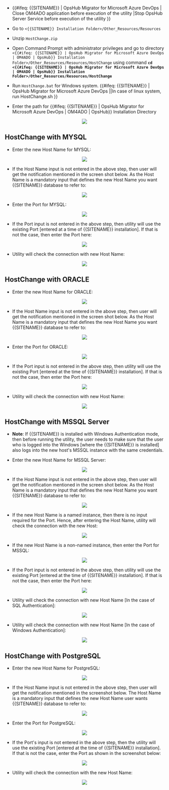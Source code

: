 * {{#ifeq: {{SITENAME}} | OpsHub Migrator for Microsoft Azure DevOps | Close OM4ADO application before execution of the utility |Stop OpsHub Server Service before execution of the utility  }}
* Go to `<{{SITENAME}} Installation Folder>/Other_Resources/Resources` 
* Unzip `HostChange.zip` 
* Open Command Prompt with administrator privileges and go to directory `<{{#ifeq: {{SITENAME}} | OpsHub Migrator for Microsoft Azure DevOps | OM4ADO | OpsHub}} Installation Folder>/Other_Resources/Resources/HostChange` using command  **`cd <{{#ifeq: {{SITENAME}} | OpsHub Migrator for Microsoft Azure DevOps | OM4ADO | OpsHub}} Installation Folder>/Other_Resources/Resources/HostChange`**
* Run `HostChange.bat` for Windows system. {{#ifeq: {{SITENAME}} | OpsHub Migrator for Microsoft Azure DevOps ||In case of linux system, run HostChange.sh }}

* Enter the path for {{#ifeq: {{SITENAME}} | OpsHub Migrator for Microsoft Azure DevOps | OM4ADO | OpsHub}} Installation Directory

<p align="center">
  <img src="../assets/initial.PNG">
</p>

## HostChange with MYSQL

* Enter the new Host Name for MYSQL: 

<p align="center">
  <img src="../assets/mysql1.PNG">
</p>

* If the Host Name input is not entered in the above step, then user will get the notification mentioned in the screen shot below. As the Host Name is a mandatory input that defines the new Host Name you want {{SITENAME}} database to refer to: 

<p align="center">
  <img src="../assets/mysql2.PNG">
</p>

* Enter the Port for MYSQL:

<p align="center">
  <img src="../assets/mysql3.PNG">
</p>

* If the Port input is not entered in the above step, then utility will use the existing Port [entered at a time of {{SITENAME}} installation]. If that is not the case, then enter the Port here:

<p align="center">
  <img src="../assets/mysql4.PNG">
</p>

* Utility will check the connection with new Host Name: 

<p align="center">
  <img src="../assets/mysql5.PNG">
</p>

## HostChange with ORACLE

* Enter the new Host Name for ORACLE:

<p align="center">
  <img src="../assets/oracle21.PNG">
</p>

* If the Host Name input is not entered in the above step, then user will get the notification mentioned in the screen shot below. As the Host Name is a mandatory input that defines the new Host Name you want {{SITENAME}} database to refer to:  

<p align="center">
  <img src="../assets/oracle22.PNG">
</p>

* Enter the Port for ORACLE:

<p align="center">
  <img src="../assets/oracle33.PNG">
</p>

* If the Port input is not entered in the above step, then utility will use the existing Port [entered at the time of {{SITENAME}} installation]. If that is not the case, then enter the Port here:

<p align="center">
  <img src="../assets/oracle44.PNG">
</p>

* Utility will check the connection with new Host Name:   

<p align="center">
  <img src="../assets/oracle55.PNG">
</p>

## HostChange with MSSQL Server

* **Note**: If {{SITENAME}} is installed with Windows Authentication mode, then before running the utility, the user needs to make sure that the user who is logged into the Windows [where the {{SITENAME}} is installed] also logs into the new host's MSSQL instance with the same credentials.

* Enter the new Host Name for MSSQL Server: 

<p align="center">
  <img src="../assets/mssqlSer1.PNG">
</p>

* If the Host Name input is not entered in the above step, then user will get the notification mentioned in the screen shot below. As the Host Name is a mandatory input that defines the new Host Name you want {{SITENAME}} database to refer to: 

<p align="center">
  <img src="../assets/mssqlSer2.PNG">
</p>

* If the new Host Name is a named instance, then there is no input required for the Port. Hence, after entering the Host Name, utility will check the connection with the new Host:

<p align="center">
  <img src="../assets/mssqlSer3.PNG">
</p>

* If the new Host Name is a non-named instance, then enter the Port for MSSQL:

<p align="center">
  <img src="../assets/mssqlSer4.PNG">
</p>

* If the Port input is not entered in the above step, then utility will use the existing Port [entered at the time of {{SITENAME}} installation]. If that is not the case, then enter the Port here:

<p align="center">
  <img src="../assets/mssqlSer5.PNG">
</p>

* Utility will check the connection with new Host Name [In the case of SQL Authentication]:

<p align="center">
  <img src="../assets/mssqlSer6.PNG">
</p>

* Utility will check the connection with new Host Name [In the case of Windows Authentication]:

<p align="center">
  <img src="../assets/mssqlSer7.PNG">
</p>

## HostChange with PostgreSQL

* Enter the new Host Name for PostgreSQL:

<p align="center">
  <img src="../assets/postgresql1.PNG">
</p>

* If the Host Name input is not entered in the above step, then user will get the notification mentioned in the screenshot below. The Host Name is a mandatory input that defines the new Host Name user wants {{SITENAME}} database to refer to:

<p align="center">
  <img src="../assets/postgresql2.PNG">
</p>

* Enter the Port for PostgreSQL:

<p align="center">
  <img src="../assets/postgresql3.PNG">
</p>

* If the Port's input is not entered in the above step, then the utility will use the existing Port [entered at the time of {{SITENAME}} installation]. If that is not the case, enter the Port as shown in the screenshot below:

<p align="center">
  <img src="../assets/postgresql4.PNG">
</p>

* Utility will check the connection with the new Host Name:

<p align="center">
  <img src="../assets/postgresql5.PNG">
</p>
